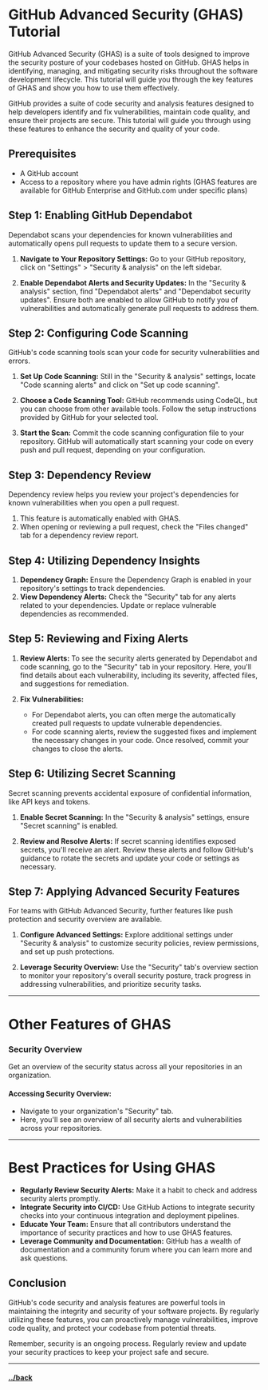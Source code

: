 # GitHub Advanced Security (GHAS) Tutorial

GitHub Advanced Security (GHAS) is a suite of tools designed to improve the security posture of your codebases hosted on GitHub. GHAS helps in identifying, managing, and mitigating security risks throughout the software development lifecycle. This tutorial will guide you through the key features of GHAS and show you how to use them effectively.

GitHub provides a suite of code security and analysis features designed to help developers identify and fix vulnerabilities, maintain code quality, and ensure their projects are secure. This tutorial will guide you through using these features to enhance the security and quality of your code.

## Prerequisites
- A GitHub account
- Access to a repository where you have admin rights (GHAS features are available for GitHub Enterprise and GitHub.com under specific plans)

## Step 1: Enabling GitHub Dependabot
Dependabot scans your dependencies for known vulnerabilities and automatically opens pull requests to update them to a secure version.

1. **Navigate to Your Repository Settings:**
   Go to your GitHub repository, click on "Settings" > "Security & analysis" on the left sidebar.

2. **Enable Dependabot Alerts and Security Updates:**
   In the "Security & analysis" section, find "Dependabot alerts" and "Dependabot security updates". Ensure both are enabled to allow GitHub to notify you of vulnerabilities and automatically generate pull requests to address them.

## Step 2: Configuring Code Scanning
GitHub's code scanning tools scan your code for security vulnerabilities and errors.

1. **Set Up Code Scanning:**
   Still in the "Security & analysis" settings, locate "Code scanning alerts" and click on "Set up code scanning".

2. **Choose a Code Scanning Tool:**
   GitHub recommends using CodeQL, but you can choose from other available tools. Follow the setup instructions provided by GitHub for your selected tool.

3. **Start the Scan:**
   Commit the code scanning configuration file to your repository. GitHub will automatically start scanning your code on every push and pull request, depending on your configuration.

## Step 3: Dependency Review
Dependency review helps you review your project's dependencies for known vulnerabilities when you open a pull request.
1. This feature is automatically enabled with GHAS.
2. When opening or reviewing a pull request, check the "Files changed" tab for a dependency review report.


  
## Step 4: Utilizing Dependency Insights
1. **Dependency Graph:** 
    Ensure the Dependency Graph is enabled in your repository's settings to track dependencies.
2. **View Dependency Alerts:**
    Check the "Security" tab for any alerts related to your dependencies. Update or replace vulnerable dependencies as recommended.


## Step 5: Reviewing and Fixing Alerts
1. **Review Alerts:**
   To see the security alerts generated by Dependabot and code scanning, go to the "Security" tab in your repository. Here, you'll find details about each vulnerability, including its severity, affected files, and suggestions for remediation.

2. **Fix Vulnerabilities:**
   - For Dependabot alerts, you can often merge the automatically created pull requests to update vulnerable dependencies.
   - For code scanning alerts, review the suggested fixes and implement the necessary changes in your code. Once resolved, commit your changes to close the alerts.

## Step 6: Utilizing Secret Scanning
Secret scanning prevents accidental exposure of confidential information, like API keys and tokens.

1. **Enable Secret Scanning:**
   In the "Security & analysis" settings, ensure "Secret scanning" is enabled.

2. **Review and Resolve Alerts:**
   If secret scanning identifies exposed secrets, you'll receive an alert. Review these alerts and follow GitHub's guidance to rotate the secrets and update your code or settings as necessary.

## Step 7: Applying Advanced Security Features
For teams with GitHub Advanced Security, further features like push protection and security overview are available.

1. **Configure Advanced Settings:**
   Explore additional settings under "Security & analysis" to customize security policies, review permissions, and set up push protections.

2. **Leverage Security Overview:**
   Use the "Security" tab's overview section to monitor your repository's overall security posture, track progress in addressing vulnerabilities, and prioritize security tasks.


---

# Other Features of GHAS


### Security Overview
Get an overview of the security status across all your repositories in an organization.

#### Accessing Security Overview:
- Navigate to your organization's "Security" tab.
- Here, you'll see an overview of all security alerts and vulnerabilities across your repositories.


--- 
# Best Practices for Using GHAS
- **Regularly Review Security Alerts:** Make it a habit to check and address security alerts promptly.
- **Integrate Security into CI/CD:** Use GitHub Actions to integrate security checks into your continuous integration and deployment pipelines.
- **Educate Your Team:** Ensure that all contributors understand the importance of security practices and how to use GHAS features.
- **Leverage Community and Documentation:** GitHub has a wealth of documentation and a community forum where you can learn more and ask questions.

## Conclusion
GitHub's code security and analysis features are powerful tools in maintaining the integrity and security of your software projects. By regularly utilizing these features, you can proactively manage vulnerabilities, improve code quality, and protect your codebase from potential threats.

Remember, security is an ongoing process. Regularly review and update your security practices to keep your project safe and secure.


---

#### [../back](../README.md)
